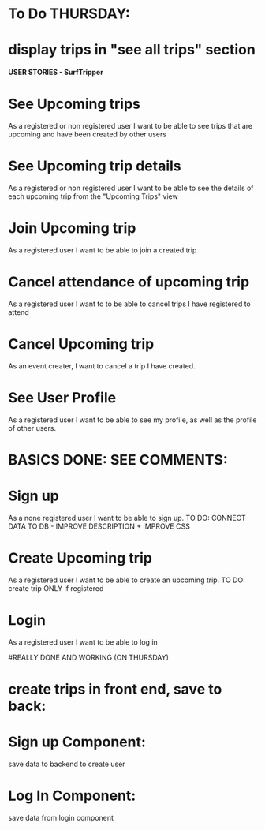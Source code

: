 # To Do THURSDAY:

# display trips in "see all trips" section



#### USER STORIES - SurfTripper

# See Upcoming trips
As a registered or non registered user I want to be able to see trips that are upcoming and have been created by other users

# See Upcoming trip details
As a registered or non registered user I want to be able to see the details of each upcoming trip from the "Upcoming Trips" view 

# Join Upcoming trip 
As a registered user I want to be able to join a created trip

# Cancel attendance of upcoming trip 
As a registered user I want to to be able to cancel trips I have registered to attend

# Cancel Upcoming trip 
As an event creater, I want to cancel a trip I have created.

# See User Profile
As a registered user I want to be able to see my profile, as well as the profile of other users.







# BASICS DONE: SEE COMMENTS:
# Sign up
As a none registered user I want to be able to sign up.
TO DO: CONNECT DATA TO DB - IMPROVE DESCRIPTION + IMPROVE CSS

# Create Upcoming trip 
As a registered user I want to be able to create an upcoming trip.
TO DO: create trip ONLY if registered

# Login
As a registered user I want to be able to log in






#REALLY DONE AND WORKING (ON THURSDAY)

# create trips in front end, save to back:

# Sign up Component:
save data to backend to create user

# Log In Component:
save data from login component